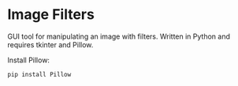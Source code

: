 # Image Filters

GUI tool for manipulating an image with filters.
Written in Python and requires tkinter and Pillow.

Install Pillow:

```
pip install Pillow
```
